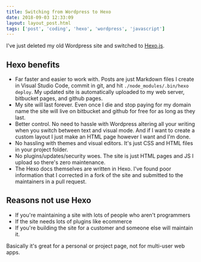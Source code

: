 ```yaml
---
title: Switching from Wordpress to Hexo
date: 2018-09-03 12:33:09
layout: layout_post.html
tags: ['post', 'coding', 'hexo', 'wordpress', 'javascript']
---
```


I've just deleted my old Wordpress site and switched to [Hexo.js](https://hexo.io/).

## Hexo benefits
- Far faster and easier to work with. Posts are just Markdown files I create in Visual Studio Code, commit in git, and hit `./node_modules/.bin/hexo deploy`. My updated site is automatically uploaded to my web server, bitbucket pages, and github pages.
- My site will last forever. Even once I die and stop paying for my domain name the site will live on bitbucket and github for free for as long as they last.
- Better control. No need to hassle with Wordpress altering all your writing when you switch between text and visual mode. And if I want to create a custom layout I just make an HTML page however I want and I'm done.
- No hassling with themes and visual editors. It's just CSS and HTML files in your project folder.
- No plugins/updates/security woes. The site is just HTML pages and JS I upload so there's zero maintenance.
- The Hexo docs themselves are written in Hexo. I've found poor information that I corrected in a fork of the site and submitted to the maintainers in a pull request.

## Reasons not use Hexo
- If you're maintaining a site with lots of people who aren't programmers
- If the site needs lots of plugins like ecommerce
- If you're building the site for a customer and someone else will maintain it.

Basically it's great for a personal or project page, not for  multi-user web apps.
